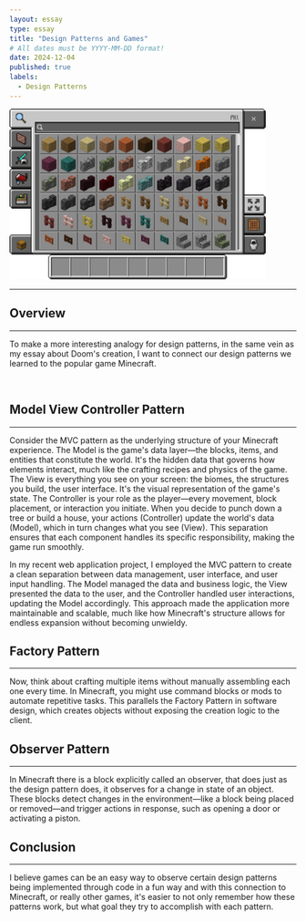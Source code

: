 ```yaml
---
layout: essay
type: essay
title: "Design Patterns and Games"
# All dates must be YYYY-MM-DD format!
date: 2024-12-04
published: true
labels:
  - Design Patterns
---
```


<img width="450px" class="rounded float-start pe-4" src="../img/BECreativeInventory_(Pocket).png">

<hr>

## Overview

<hr>

To make a more interesting analogy for design patterns, in the same vein as my essay about Doom's creation, I want to connect our design patterns we learned to the popular game Minecraft.

<div style="clear: both;"></div>

<br>

## Model View Controller Pattern

<hr>

Consider the MVC pattern as the underlying structure of your Minecraft experience. The Model is the game's data layer—the blocks, items, and entities that constitute the world. It's the hidden data that governs how elements interact, much like the crafting recipes and physics of the game. The View is everything you see on your screen: the biomes, the structures you build, the user interface. It's the visual representation of the game's state. The Controller is your role as the player—every movement, block placement, or interaction you initiate. When you decide to punch down a tree or build a house, your actions (Controller) update the world's data (Model), which in turn changes what you see (View). This separation ensures that each component handles its specific responsibility, making the game run smoothly.

In my recent web application project, I employed the MVC pattern to create a clean separation between data management, user interface, and user input handling. The Model managed the data and business logic, the View presented the data to the user, and the Controller handled user interactions, updating the Model accordingly. This approach made the application more maintainable and scalable, much like how Minecraft's structure allows for endless expansion without becoming unwieldy.

## Factory Pattern

<hr>

Now, think about crafting multiple items without manually assembling each one every time. In Minecraft, you might use command blocks or mods to automate repetitive tasks. This parallels the Factory Pattern in software design, which creates objects without exposing the creation logic to the client.

## Observer Pattern

<hr>

In Minecraft there is a block explicitly called an observer, that does just as the design pattern does, it observes for a change in state of an object. These blocks detect changes in the environment—like a block being placed or removed—and trigger actions in response, such as opening a door or activating a piston. 

## Conclusion

<hr>

I believe games can be an easy way to observe certain design patterns being implemented through code in a fun way and with this connection to Minecraft, or really other games, it's easier to not only remember how these patterns work, but what goal they try to accomplish with each pattern.
